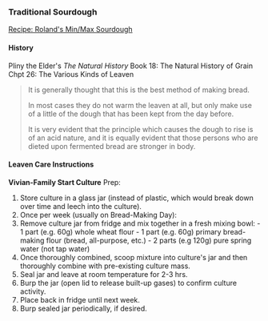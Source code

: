 ### Traditional Sourdough

[Recipe: Roland's Min/Max Sourdough](./rolands-min-max-sourdough/recipe.md)


#### History

Pliny the Elder's _The Natural History_
Book 18: The Natural History of Grain
Chpt 26: The Various Kinds of Leaven

>It is generally thought that this is the best method of making bread.
>
>In most cases they do not warm the leaven at all, but only make use of a little of the dough that has been kept from the day before.
>
>It is very evident that the principle which causes the dough to rise is of an acid nature, and it is equally evident that those persons who are dieted upon fermented bread are stronger in body.


#### Leaven Care Instructions

**Vivian-Family Start Culture**
Prep:
1. Store culture in a glass jar (instead of plastic, which would break down over time and leech into the culture).
1. Once per week (usually on Bread-Making Day):
  1. Remove culture jar from fridge and mix together in a fresh mixing bowl:
    - 1 part (e.g. 60g) whole wheat flour
    - 1 part (e.g. 60g) primary bread-making flour (bread, all-purpose, etc.)
    - 2 parts (e.g 120g) pure spring water (not tap water)
  1. Once thoroughly combined, scoop mixture into culture's jar and then thoroughly combine with pre-existing culture mass.
  1. Seal jar and leave at room temperature for 2-3 hrs.
  1. Burp the jar (open lid to release built-up gases) to confirm culture activity.
  1. Place back in fridge until next week.
1. Burp sealed jar periodically, if desired.
